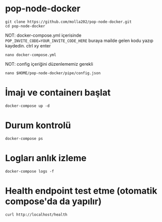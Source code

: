 # pop-node-docker
```
git clone https://github.com/molla202/pop-node-docker.git
cd pop-node-docker
```
NOT: docker-compose.yml içerisinde `POP_INVITE_CODE=YOUR_INVITE_CODE_HERE` buraya mailde gelen kodu yazıp kaydedin. ctrl xy enter
```
nano docker-compose.yml
```
NOT: config içeriğini düzenlememiz gerekli

```
nano $HOME/pop-node-docker/pipe/config.json
```

# İmajı ve containerı başlat
```
docker-compose up -d
```
# Durum kontrolü
```
docker-compose ps
```
# Logları anlık izleme
```
docker-compose logs -f
```
# Health endpoint test etme (otomatik compose'da da yapılır)
```
curl http://localhost/health
```
